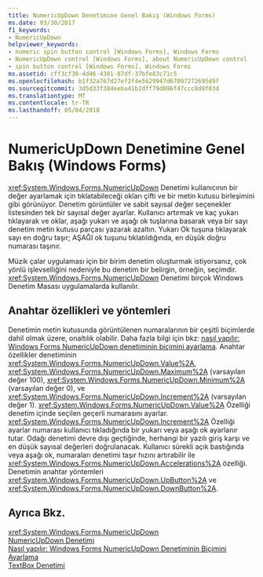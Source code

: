 ```yaml
---
title: NumericUpDown Denetimine Genel Bakış (Windows Forms)
ms.date: 03/30/2017
f1_keywords:
- NumericUpDown
helpviewer_keywords:
- numeric spin button control [Windows Forms], Windows Forms
- NumericUpDown control [Windows Forms], about NumericUpDown control
- spin button control [Windows Forms], Windows Forms
ms.assetid: cff3cf30-4d46-4381-87df-37bfe83c71c5
ms.openlocfilehash: b1f32a767d27ef2f4e5629947d67097272695d9f
ms.sourcegitcommit: 3d5d33f384eeba41b2dff79d096f47ccc8d8f03d
ms.translationtype: MT
ms.contentlocale: tr-TR
ms.lasthandoff: 05/04/2018
---
```

# <a name="numericupdown-control-overview-windows-forms"></a>NumericUpDown Denetimine Genel Bakış (Windows Forms)
<xref:System.Windows.Forms.NumericUpDown> Denetimi kullanıcının bir değer ayarlamak için tıklatabileceği okları çifti ve bir metin kutusu birleşimini gibi görünüyor. Denetim görüntüler ve sabit sayısal değer seçenekler listesinden tek bir sayısal değer ayarlar. Kullanıcı artırmak ve kaç yukarı tıklayarak ve oklar, aşağı yukarı ve aşağı ok tuşlarına basarak veya bir sayı denetim metin kutusu parçası yazarak azaltın. Yukarı Ok tuşuna tıklayarak sayı en doğru taşır; AŞAĞI ok tuşunu tıklatıldığında, en düşük doğru numarası taşınır.  
  
 Müzik çalar uygulaması için bir birim denetim oluşturmak istiyorsanız, çok yönlü işlevselliğini nedeniyle bu denetim bir belirgin, örneğin, seçimdir. <xref:System.Windows.Forms.NumericUpDown> Denetimi birçok Windows Denetim Masası uygulamalarda kullanılır.  
  
## <a name="key-properties-and-methods"></a>Anahtar özellikleri ve yöntemleri  
 Denetimin metin kutusunda görüntülenen numaralarının bir çeşitli biçimlerde dahil olmak üzere, onaltılık olabilir. Daha fazla bilgi için bkz: [nasıl yapılır: Windows Forms NumericUpDown denetiminin biçimini ayarlama](../../../../docs/framework/winforms/controls/how-to-set-the-format-for-the-windows-forms-numericupdown-control.md). Anahtar özellikler denetiminin <xref:System.Windows.Forms.NumericUpDown.Value%2A>, <xref:System.Windows.Forms.NumericUpDown.Maximum%2A> (varsayılan değer 100), <xref:System.Windows.Forms.NumericUpDown.Minimum%2A> (varsayılan değer 0), ve <xref:System.Windows.Forms.NumericUpDown.Increment%2A> (varsayılan değer 1). <xref:System.Windows.Forms.NumericUpDown.Value%2A> Özelliği denetim içinde seçilen geçerli numarasını ayarlar. <xref:System.Windows.Forms.NumericUpDown.Increment%2A> Özelliği ayarlar numarası kullanıcı tıkladığında bir yukarı veya aşağı ok ayarlanır tutar. Odağı denetimi devre dışı geçtiğinde, herhangi bir yazılı giriş karşı ve en düşük sayısal değerleri doğrulanacak. Kullanıcı sürekli açık bastığında veya aşağı ok, numaraları denetimi taşır hızını artırabilir ile <xref:System.Windows.Forms.NumericUpDown.Accelerations%2A> özelliği. Denetimin anahtar yöntemleri <xref:System.Windows.Forms.NumericUpDown.UpButton%2A> ve <xref:System.Windows.Forms.NumericUpDown.DownButton%2A>.  
  
## <a name="see-also"></a>Ayrıca Bkz.  
 <xref:System.Windows.Forms.NumericUpDown>  
 [NumericUpDown Denetimi](../../../../docs/framework/winforms/controls/numericupdown-control-windows-forms.md)  
 [Nasıl yapılır: Windows Forms NumericUpDown Denetiminin Biçimini Ayarlama](../../../../docs/framework/winforms/controls/how-to-set-the-format-for-the-windows-forms-numericupdown-control.md)  
 [TextBox Denetimi](../../../../docs/framework/winforms/controls/textbox-control-windows-forms.md)

